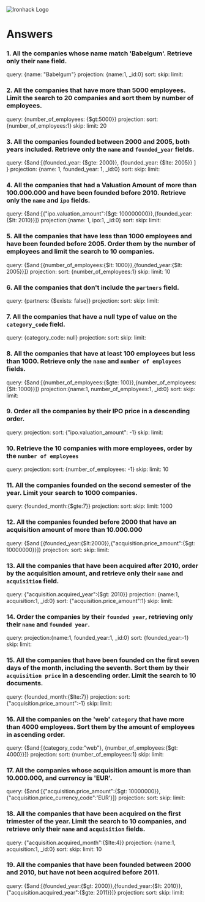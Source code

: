 ![Ironhack Logo](https://i.imgur.com/1QgrNNw.png)

# Answers

### 1. All the companies whose name match 'Babelgum'. Retrieve only their `name` field.

<!-- Your Code Goes Here -->
query: {name: "Babelgum"}
projection: {name:1, _id:0}
sort: 
skip: 
limit:
### 2. All the companies that have more than 5000 employees. Limit the search to 20 companies and sort them by **number of employees**.

<!-- Your Code Goes Here -->
query: {number_of_employees: {$gt:5000}}
projection:
sort: {number_of_employees:1} 
skip:
limit: 20
### 3. All the companies founded between 2000 and 2005, both years included. Retrieve only the `name` and `founded_year` fields.

<!-- Your Code Goes Here -->
query: {$and:[{founded_year: {$gte: 2000}}, {founded_year: {$lte: 2005}} ] }
projection: {name: 1, founded_year: 1, _id:0}
sort: 
skip: 
limit:
### 4. All the companies that had a Valuation Amount of more than 100.000.000 and have been founded before 2010. Retrieve only the `name` and `ipo` fields.

<!-- Your Code Goes Here -->
query: {$and:[{"ipo.valuation_amount":{$gt: 100000000}},{founded_year: {$lt: 2010}}]}
projection:{name: 1, ipo:1, _id:0}
sort: 
skip: 
limit:
### 5. All the companies that have less than 1000 employees and have been founded before 2005. Order them by the number of employees and limit the search to 10 companies.

<!-- Your Code Goes Here -->
query: {$and:[{number_of_employees:{$lt: 1000}},{founded_year:{$lt: 2005}}]}
projection:
sort: {number_of_employees:1}
skip: 
limit: 10
### 6. All the companies that don't include the `partners` field.

<!-- Your Code Goes Here -->
query: {partners: {$exists: false}}
projection:
sort: 
skip: 
limit:
### 7. All the companies that have a null type of value on the `category_code` field.

<!-- Your Code Goes Here -->
query: {category_code: null} 
projection:
sort: 
skip: 
limit:
### 8. All the companies that have at least 100 employees but less than 1000. Retrieve only the `name` and `number of employees` fields.

<!-- Your Code Goes Here -->
query: {$and:[{number_of_employees:{$gte: 100}},{number_of_employees:{$lt: 1000}}]}
projection:{name:1, number_of_employees:1, _id:0}
sort: 
skip: 
limit:
### 9. Order all the companies by their IPO price in a descending order.

<!-- Your Code Goes Here -->
query: 
projection:
sort: {"ipo.valuation_amount": -1}
skip: 
limit:
### 10. Retrieve the 10 companies with more employees, order by the `number of employees`

<!-- Your Code Goes Here -->
query: 
projection:
sort: {number_of_employees: -1}
skip: 
limit: 10
### 11. All the companies founded on the second semester of the year. Limit your search to 1000 companies.
query: {founded_month:{$gte:7}}
projection:
sort: 
skip: 
limit: 1000
<!-- Your Code Goes Here -->

<!-- ### 12. All the companies that have been 'deadpooled' after the third year. -->

<!-- Your Code Goes Here -->

### 12. All the companies founded before 2000 that have an acquisition amount of more than 10.000.000

<!-- Your Code Goes Here -->
query: {$and:[{founded_year:{$lt:2000}},{"acquisition.price_amount":{$gt: 10000000}}]}
projection:
sort: 
skip: 
limit: 
### 13. All the companies that have been acquired after 2010, order by the acquisition amount, and retrieve only their `name` and `acquisition` field.

<!-- Your Code Goes Here -->
query: {"acquisition.acquired_year":{$gt: 2010}}
projection: {name:1, acquisition:1, _id:0}
sort: {"acquisition.price_amount":1}
skip: 
limit:
### 14. Order the companies by their `founded year`, retrieving only their `name` and `founded year`.

<!-- Your Code Goes Here -->
query: 
projection:{name:1, founded_year:1, _id:0}
sort: {founded_year:-1}
skip: 
limit:
### 15. All the companies that have been founded on the first seven days of the month, including the seventh. Sort them by their `acquisition price` in a descending order. Limit the search to 10 documents.

<!-- Your Code Goes Here -->
query: {founded_month:{$lte:7}}
projection:
sort: {"acquisition.price_amount":-1}
skip: 
limit:
### 16. All the companies on the 'web' `category` that have more than 4000 employees. Sort them by the amount of employees in ascending order.

<!-- Your Code Goes Here -->
query: {$and:[{category_code:"web"}, {number_of_employees:{$gt: 4000}}]}
projection:
sort: {number_of_employees:1}
skip: 
limit:
### 17. All the companies whose acquisition amount is more than 10.000.000, and currency is 'EUR'.

<!-- Your Code Goes Here -->
query: {$and:[{"acquisition.price_amount":{$gt: 10000000}},{"acquisition.price_currency_code":'EUR'}]}
projection:
sort: 
skip: 
limit:
### 18. All the companies that have been acquired on the first trimester of the year. Limit the search to 10 companies, and retrieve only their `name` and `acquisition` fields.

<!-- Your Code Goes Here -->
query: {"acquisition.acquired_month":{$lte:4}}
projection: {name:1, acquisition:1, _id:0}
sort: 
skip: 
limit: 10
### 19. All the companies that have been founded between 2000 and 2010, but have not been acquired before 2011.

<!-- Your Code Goes Here -->
query: {$and:[{founded_year:{$gt: 2000}},{founded_year:{$lt: 2010}}, {"acquisition.acquired_year":{$gte: 2011}}]}
projection:
sort: 
skip: 
limit: